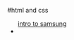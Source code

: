 #html and css

<ul
<li><a href="CITC_1300-HTML-AND-CSS/index.html" target="_blank">intro to samsung</a><li>
</ul>